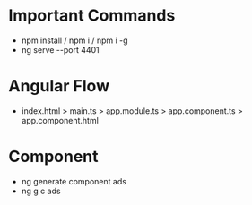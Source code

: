 # Important Commands

- npm install / npm i / npm i -g <library name>
- ng serve --port 4401   

# Angular Flow

- index.html > main.ts > app.module.ts > app.component.ts > app.component.html

# Component

- ng generate component ads
- ng g c ads
